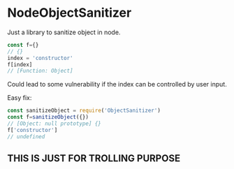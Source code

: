 # NodeObjectSanitizer
Just a library to sanitize object in node.

```js
const f={}
// {}
index = 'constructor'
f[index]
// [Function: Object]
```

Could lead to some vulnerability if the index can be controlled by user input.

Easy fix:
```js
const sanitizeObject = require('ObjectSanitizer')
const f=sanitizeObject({})
// [Object: null prototype] {}
f['constructor']
// undefined
```

## THIS IS JUST FOR TROLLING PURPOSE

